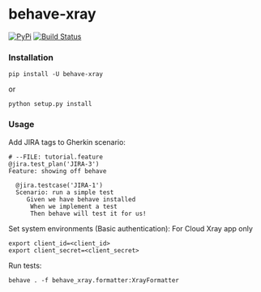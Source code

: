 # behave-xray

[![PyPi](https://img.shields.io/pypi/v/behave-xray.png)](https://pypi.python.org/pypi/behave-xray)
[![Build Status](https://travis-ci.com/fundakol/behave-xray.svg?branch=master)](https://travis-ci.com/github/fundakol/behave-xray)

### Installation


```commandline
pip install -U behave-xray
```

or 

```commandline
python setup.py install
```
### Usage 

Add JIRA tags to Gherkin scenario:

```gherkin
# --FILE: tutorial.feature 
@jira.test_plan('JIRA-3')
Feature: showing off behave

  @jira.testcase('JIRA-1')
  Scenario: run a simple test
     Given we have behave installed
      When we implement a test
      Then behave will test it for us!
```

Set system environments (Basic authentication): For Cloud Xray app only
```shell
export client_id=<client_id>
export client_secret=<client_secret>
```

Run tests:

```commandline
behave . -f behave_xray.formatter:XrayFormatter
```
